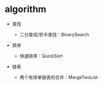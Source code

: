 # algorithm
- 查找
  - 二分查找/折半查找：BinarySearch
  
- 排序
  - 快速排序：QuickSort
  
- 链表
  - 两个有序单链表的合并：MergeTwoList